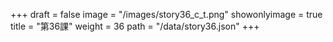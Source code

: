 +++
draft = false 
image = "/images/story36_c_t.png" 
showonlyimage = true 
title = "第36課" 
weight = 36 
path = "/data/story36.json" 
+++
